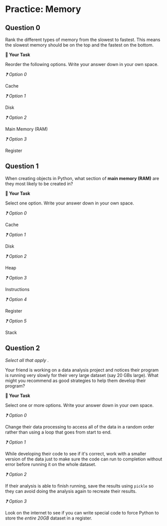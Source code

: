 # <i class="far fa-edit fa-fw"></i> Practice: Memory



## Question 0

Rank the different types of memory from the slowest to fastest. This means the slowest memory should be on the top and the fastest on the bottom.



**📝 Your Task**

Reorder the following options. Write your answer down in your own space.

*❓ Option 0*

Cache

*❓ Option 1*

Disk

*❓ Option 2*

Main Memory (RAM)

*❓ Option 3*

Register

## Question 1

When creating objects in Python, what section of **main memory (RAM)** are they most likely to be created in?



**📝 Your Task**

Select one option. Write your answer down in your own space.

*❓ Option 0*

Cache



*❓ Option 1*

Disk



*❓ Option 2*

Heap



*❓ Option 3*

Instructions



*❓ Option 4*

Register



*❓ Option 5*

Stack





## Question 2

*Select all that apply* .

Your friend is working on a data analysis project and notices their program is running very slowly for their very large dataset (say 20 GBs large). What might you recommend as good strategies to help them develop their program?





**📝 Your Task**

Select one or more options. Write your answer down in your own space.

*❓ Option 0*

Change their data processing to access all of the data in a random order rather than using a loop that goes from start to end.



*❓ Option 1*

While developing their code to see if it's correct, work with a smaller version of the data just to make sure the code can run to completion without error before running it on the whole dataset.



*❓ Option 2*

If their analysis is able to finish running, save the results using `pickle` so they can avoid doing the analysis again to recreate their results.



*❓ Option 3*

Look on the internet to see if you can write special code to force Python to store the *entire 20GB* dataset in a register.



